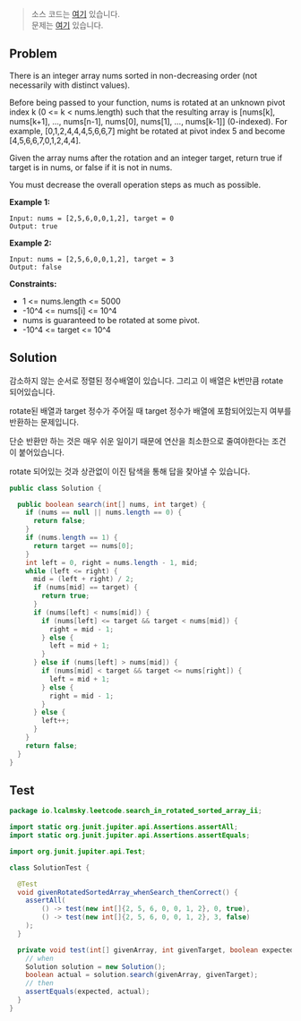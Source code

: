 > 소스 코드는 [여기](https://github.com/lcalmsky/leetcode/blob/master/src/main/java/io/lcalmsky/leetcode/search_in_rotated_sorted_array_ii/Solution.java) 있습니다.  
> 문제는 [여기](https://leetcode.com/problems/search-in-rotated-sorted-array-ii/) 있습니다.

## Problem

There is an integer array nums sorted in non-decreasing order (not necessarily with distinct values).

Before being passed to your function, nums is rotated at an unknown pivot index k (0 <= k < nums.length) such that the resulting array is [nums[k], nums[k+1], ..., nums[n-1], nums[0], nums[1], ..., nums[k-1]] (0-indexed). For example, [0,1,2,4,4,4,5,6,6,7] might be rotated at pivot index 5 and become [4,5,6,6,7,0,1,2,4,4].

Given the array nums after the rotation and an integer target, return true if target is in nums, or false if it is not in nums.

You must decrease the overall operation steps as much as possible.

**Example 1:**
```text
Input: nums = [2,5,6,0,0,1,2], target = 0
Output: true
```
**Example 2:**
```text
Input: nums = [2,5,6,0,0,1,2], target = 3
Output: false
```

**Constraints:**

* 1 <= nums.length <= 5000
* -10^4 <= nums[i] <= 10^4
* nums is guaranteed to be rotated at some pivot.
* -10^4 <= target <= 10^4

## Solution

감소하지 않는 순서로 정렬된 정수배열이 있습니다. 그리고 이 배열은 k번만큼 rotate 되어있습니다.

rotate된 배열과 target 정수가 주어질 때 target 정수가 배열에 포함되어있는지 여부를 반환하는 문제입니다.

단순 반환만 하는 것은 매우 쉬운 일이기 때문에 연산을 최소한으로 줄여야한다는 조건이 붙어있습니다.

rotate 되어있는 것과 상관없이 이진 탐색을 통해 답을 찾아낼 수 있습니다.

```java
public class Solution {

  public boolean search(int[] nums, int target) {
    if (nums == null || nums.length == 0) {
      return false;
    }
    if (nums.length == 1) {
      return target == nums[0];
    }
    int left = 0, right = nums.length - 1, mid;
    while (left <= right) {
      mid = (left + right) / 2;
      if (nums[mid] == target) {
        return true;
      }
      if (nums[left] < nums[mid]) {
        if (nums[left] <= target && target < nums[mid]) {
          right = mid - 1;
        } else {
          left = mid + 1;
        }
      } else if (nums[left] > nums[mid]) {
        if (nums[mid] < target && target <= nums[right]) {
          left = mid + 1;
        } else {
          right = mid - 1;
        }
      } else {
        left++;
      }
    }
    return false;
  }
}
```

## Test

```java
package io.lcalmsky.leetcode.search_in_rotated_sorted_array_ii;

import static org.junit.jupiter.api.Assertions.assertAll;
import static org.junit.jupiter.api.Assertions.assertEquals;

import org.junit.jupiter.api.Test;

class SolutionTest {

  @Test
  void givenRotatedSortedArray_whenSearch_thenCorrect() {
    assertAll(
        () -> test(new int[]{2, 5, 6, 0, 0, 1, 2}, 0, true),
        () -> test(new int[]{2, 5, 6, 0, 0, 1, 2}, 3, false)
    );
  }

  private void test(int[] givenArray, int givenTarget, boolean expected) {
    // when
    Solution solution = new Solution();
    boolean actual = solution.search(givenArray, givenTarget);
    // then
    assertEquals(expected, actual);
  }
}
```